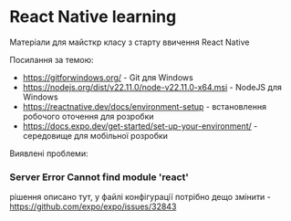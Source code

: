 # React Native learning

Матеріали для майсткр класу з старту ввичення React Native 

Посилання за темою:

- https://gitforwindows.org/ - Git для Windows
- https://nodejs.org/dist/v22.11.0/node-v22.11.0-x64.msi - NodeJS для Windows
- https://reactnative.dev/docs/environment-setup - встановлення робочого оточення для розробки
- https://docs.expo.dev/get-started/set-up-your-environment/ - середовище для мобільної розробки


Виявлені проблеми:

### Server Error Cannot find module 'react'
рішення описано тут, у файлі конфігурації потрібно дещо змінити - https://github.com/expo/expo/issues/32843
